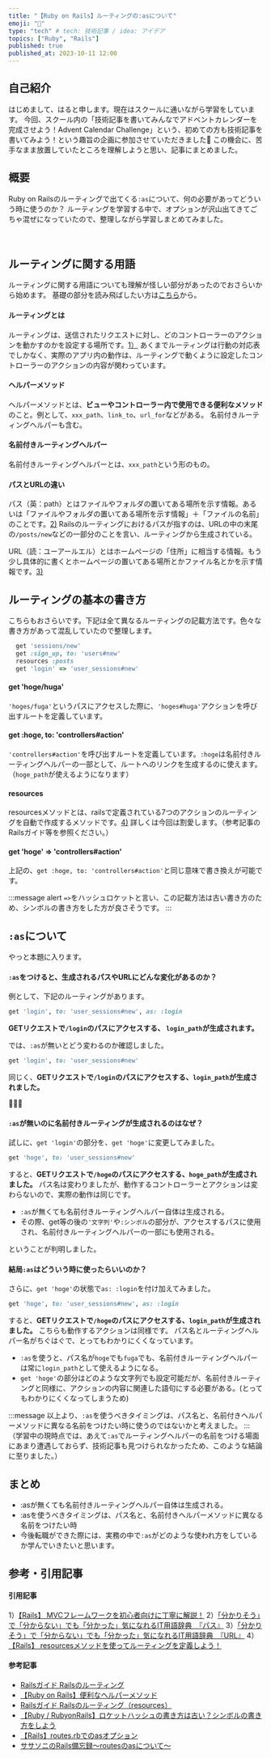 ```yaml
---
title: "【Ruby on Rails】ルーティングの:asについて"
emoji: "💬"
type: "tech" # tech: 技術記事 / idea: アイデア
topics: ["Ruby", "Rails"]
published: true
published_at: 2023-10-11 12:00
---
```

## 自己紹介
はじめまして、はると申します。現在はスクールに通いながら学習をしています。
今回、スクール内の「技術記事を書いてみんなでアドベントカレンダーを完成させよう！Advent Calendar Challenge」という、初めての方も技術記事を書いてみよう！という趣旨の企画に参加させていただきました🥳
この機会に、苦手なまま放置していたところを理解しようと思い、記事にまとめました。

## 概要
Ruby on Railsのルーティングで出てくる`:as`について、何の必要があってどういう時に使うのか？
ルーティングを学習する中で、オプションが沢山出てきてごちゃ混ぜになっていたので、整理しながら学習しまとめてみました。

　
## ルーティングに関する用語
ルーティングに関する用語についても理解が怪しい部分があったのでおさらいから始めます。
基礎の部分を読み飛ばしたい方は[こちら](#%3Aasについて)から。
　
#### ルーティングとは
ルーティングは、送信されたリクエストに対し、どのコントローラーのアクションを動かすのかを設定する場所です。[1）](#参考・引用記事)
あくまでルーティングは行動の対応表でしかなく、実際のアプリ内の動作は、ルーティングで動くように設定したコントローラーのアクションの内容が関わっています。
　
#### ヘルパーメソッド
ヘルパーメソッドとは、**ビューやコントローラー内で使用できる便利なメソッド**のこと。例として、`xxx_path`、`link_to`、`url_for`などがある。
名前付きルーティングヘルパーも含む。
　
#### 名前付きルーティングヘルパー
名前付きルーティングヘルパーとは、`xxx_path`という形のもの。

#### パスとURLの違い
パス（英：path）とはファイルやフォルダの置いてある場所を示す情報。あるいは「ファイルやフォルダの置いてある場所を示す情報」＋「ファイルの名前」のことです。[2)](#参考・引用記事)
Railsのルーティングにおけるパスが指すのは、URLの中の末尾の`/posts/new`などの一部分のことを言い、ルーティングから生成されている。

URL（読：ユーアールエル）とはホームページの「住所」に相当する情報。もう少し具体的に書くとホームページの置いてある場所とかファイル名とかを示す情報です。[3)](#参考・引用記事)

## ルーティングの基本の書き方
こちらもおさらいです。下記は全て異なるルーティングの記載方法です。色々な書き方があって混乱していたので整理します。

```ruby:routes.rb
  get 'sessions/new'
  get :sign_up, to: 'users#new'
  resources :posts
  get 'login' => 'user_sessions#new'
```

#### get 'hoge/huga'
`'hoges/fuga'`というパスにアクセスした際に、`'hoges#huga'`アクションを呼び出すルートを定義しています。

#### get :hoge, to: 'controllers#action'
`'controllers#action'`を呼び出すルートを定義しています。`:hoge`は名前付きルーティングヘルパーの一部として、ルートへのリンクを生成するのに使えます。
（`hoge_path`が使えるようになります）

#### resources
resourcesメソッドとは、railsで定義されている7つのアクションのルーティングを自動で作成するメソッドです。[4)](#参考・引用記事)
詳しくは今回は割愛します。（参考記事のRailsガイド等を参照ください。）

#### get 'hoge' => 'controllers#action'
上記の、`get :hoge, to: 'controllers#action'`と同じ意味で書き換えが可能です。

:::message alert
`=>`をハッシュロケットと言い、この記載方法は古い書き方のため、シンボルの書き方をした方が良さそうです。
:::



## `:as`について
やっと本題に入ります。

#### `:as`をつけると、生成されるパスやURLにどんな変化があるのか？
例として、下記のルーティングがあります。
```ruby:routes.rb
get 'login', to: 'user_sessions#new', as: :login
```
**GETリクエストで`/login`のパスにアクセスする、 `login_path`が生成されます。**

では、`:as`が無いとどう変わるのか確認しました。
```ruby:routes.rb
get 'login', to: 'user_sessions#new'
```
同じく、**GETリクエストで`/login`のパスにアクセスする、`login_path`が生成されました。**

🤔🤔🤔

#### `:as`が無いのに名前付きルーティングが生成されるのはなぜ？
試しに、`get 'login'`の部分を、`get 'hoge'`に変更してみました。
```ruby:routes.rb
get 'hoge', to: 'user_sessions#new'
```
すると、**GETリクエストで`/hoge`のパスにアクセスする、`hoge_path`が生成されました。**
パス名は変わりましたが、動作するコントローラーとアクションは変わらないので、実際の動作は同じです。

- `:as`が無くても名前付きルーティングヘルパー自体は生成される。
- その際、get等の後の`'文字列'`や`:シンボル`の部分が、アクセスするパスに使用され、名前付きルーティングヘルパーの一部にも使用される。

ということが判明しました。


#### 結局`:as`はどういう時に使ったらいいのか？
さらに、`get 'hoge'`の状態で`as: :login`を付け加えてみました。
```ruby:routes.rb
get 'hoge', to: 'user_sessions#new', as: :login
```
すると、**GETリクエストで`/hoge`のパスにアクセスする、`login_path`が生成されました。**
こちらも動作するアクションは同様です。
パス名とルーティングヘルパー名がちぐはぐで、とってもわかりにくくなっています。

- `:as`を使うと、パス名が`hoge`でも`fuga`でも、名前付きルーティングヘルパーは常に`login_path`として使えるようになる。
- `get 'hoge'`の部分はどのような文字列でも設定可能だが、名前付きルーティングと同様に、アクションの内容に関連した語句にする必要がある。(とってもわかりにくくなってしまうため)



:::message
以上より、`:as`を使うべきタイミングは、パス名と、名前付きヘルパーメソッドに異なる名前をつけたい時に使うのではないかと考えました。
:::
（学習中の現時点では、あえて`:as`でルーティングヘルパーの名前をつける場面にあまり遭遇しておらず、技術記事も見つけられなかったため、このような結論に至りました。）

## まとめ
- :asが無くても名前付きルーティングヘルパー自体は生成される。
- :asを使うべきタイミングは、パス名と、名前付きヘルパーメソッドに異なる名前をつけたい時
- 今後転職ができた際には、実務の中で`:as`がどのような使われ方をしているか学んでいきたいと思います。
　
## 参考・引用記事
#### 引用記事
1）[【Rails】 MVCフレームワークを初心者向けに丁寧に解説！](https://pikawaka.com/rails/mvc)
2）[「分かりそう」で「分からない」でも「分かった」気になれるIT用語辞典　『パス』](https://wa3.i-3-i.info/word1166.html)
3）[「分かりそう」で「分からない」でも「分かった」気になれるIT用語辞典　『URL』](https://wa3.i-3-i.info/word114.html)
4）[【Rails】 resourcesメソッドを使ってルーティングを定義しよう！](https://pikawaka.com/rails/resources)

#### 参考記事
- [Railsガイド Railsのルーティング](https://railsguides.jp/routing.html)
- [【Ruby on Rails】便利なヘルパーメソッド](https://qiita.com/mitanih/items/d83d0e732a103482f17c)
- [Railsガイド Railsのルーティング（resources）](https://railsguides.jp/routing.html#crud%E3%80%81verb%E3%80%81%E3%82%A2%E3%82%AF%E3%82%B7%E3%83%A7%E3%83%B3)
- [【Ruby / RubyonRails】ロケットハッシュの書き方は古い？シンボルの書き方をしよう](https://sakurawi.hateblo.jp/entry/hash-rocket)
- [【Rails】routes.rbでのasオプション](https://qiita.com/xusaku_/items/c5c9137d580db1c19a22)
- [ササソニのRails備忘録～routesのasについて～](https://qiita.com/sasasoni/items/7e718438b606a90f6a0b)
